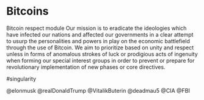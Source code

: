 # Bitcoins
Bitcoin respect module
Our mission is to eradicate the ideologies which have infected our nations and affected our governments in a clear attempt to usurp the personalities and powers in play on the economic battlefield through the use of Bitcoin. We aim to prioritize based on unity and respect unless in forms of anomalous strokes of luck or prodigious acts of ingenuity when forming our special interest groups in order to prevent or prepare for revolutionary implementation of new phases or core directives.

#singularity 

@elonmusk @realDonaldTrump @VitalikButerin @deadmau5 @CIA @FBI
